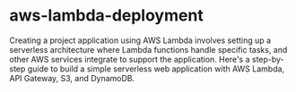 # aws-lambda-deployment
Creating a project application using AWS Lambda involves setting up a serverless architecture where Lambda functions handle specific tasks, and other AWS services integrate to support the application. Here's a step-by-step guide to build a simple serverless web application with AWS Lambda, API Gateway, S3, and DynamoDB.
